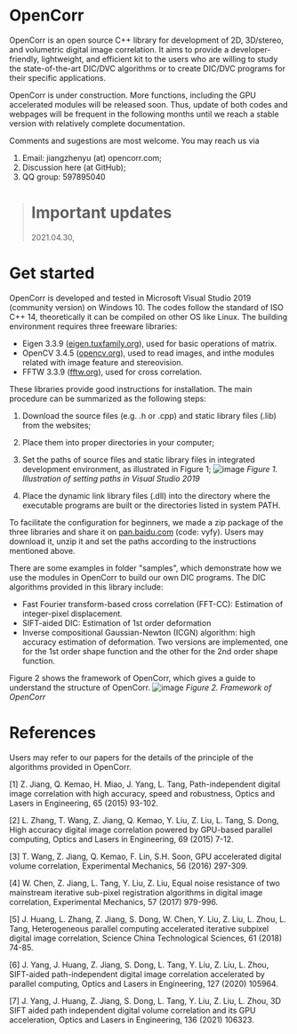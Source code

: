 # OpenCorr
OpenCorr is an open source C++ library for development of 2D, 3D/stereo, and volumetric digital image correlation. It aims to provide a developer-friendly, lightweight, and efficient kit to the users who are willing to study the state-of-the-art DIC/DVC algorithms or to create DIC/DVC programs for their specific applications.

OpenCorr is under construction. More functions, including the GPU accelerated modules will be released soon. Thus, update of both codes and webpages will be frequent in the following months until we reach a stable version with relatively complete documentation.

Comments and sugestions are most welcome. You may reach us via
1. Email: jiangzhenyu (at) opencorr.com;
2. Discussion here (at GitHub);
3. QQ group: 597895040

># Important updates
>2021.04.30, 

# Get started

OpenCorr is developed and tested in Microsoft Visual Studio 2019 (community version) on Windows 10. The codes follow the standard of ISO C++ 14, theoretically it can be compiled on other OS like Linux. The building environment requires three freeware libraries:

- Eigen 3.3.9 ([eigen.tuxfamily.org](eigen.tuxfamily.org)), used for basic operations of matrix.
- OpenCV 3.4.5 ([opencv.org](opencv.org)), used to read images, and inthe  modules related with image feature and stereovision.
- FFTW 3.3.9 ([fftw.org](fftw.org)), used for cross correlation.

These libraries provide good instructions for installation. The main procedure can be summarized as the following steps:

1. Download the source files (e.g. .h or .cpp) and static library files (.lib) from the websites;
2. Place them into proper directories in your computer;
3. Set the paths of source files and static library files in integrated development environment, as illustrated in Figure 1;
![image](https://github.com/vincentjzy/OpenCorr/blob/main/img/configuration_path_vs.png)
*Figure 1. Illustration of setting paths in Visual Studio 2019*

4. Place the dynamic link library files (.dll) into the directory where the executable programs are built or the directories listed in system PATH.

To facilitate the configuration for beginners, we made a zip package of the three libraries and share it on [pan.baidu.com](https://pan.baidu.com/s/17qdAhXJZPLWydYiowwEzig) (code: vyfy). Users may download it, unzip it and set the paths according to the instructions mentioned above.

There are some examples in folder "samples", which demonstrate how we use the modules in OpenCorr to build our own DIC programs. The DIC algorithms provided in this library include:

- Fast Fourier transform-based cross correlation (FFT-CC): Estimation of integer-pixel displacement.
- SIFT-aided DIC: Estimation of 1st order deformation
- Inverse compositional Gaussian-Newton (ICGN) algorithm: high accuracy estimation of deformation. Two versions are implemented, one for the 1st order shape function and the other for the 2nd order shape function.

Figure 2 shows the framework of OpenCorr, which gives a guide to understand the structure of OpenCorr.
![image](https://github.com/vincentjzy/OpenCorr/blob/main/img/framework.png)
*Figure 2. Framework of OpenCorr*

# References
Users may refer to our papers for the details of the principle of the algorithms provided in OpenCorr.

[1] Z. Jiang, Q. Kemao, H. Miao, J. Yang, L. Tang, Path-independent digital image correlation with high accuracy, speed and robustness, Optics and Lasers in Engineering, 65 (2015) 93-102.

[2] L. Zhang, T. Wang, Z. Jiang, Q. Kemao, Y. Liu, Z. Liu, L. Tang, S. Dong, High accuracy digital image correlation powered by GPU-based parallel computing, Optics and Lasers in Engineering, 69 (2015) 7-12.

[3] T. Wang, Z. Jiang, Q. Kemao, F. Lin, S.H. Soon, GPU accelerated digital volume correlation, Experimental Mechanics, 56 (2016) 297-309.

[4] W. Chen, Z. Jiang, L. Tang, Y. Liu, Z. Liu, Equal noise resistance of two mainstream iterative sub-pixel registration algorithms in digital image correlation, Experimental Mechanics, 57 (2017) 979-996.

[5] J. Huang, L. Zhang, Z. Jiang, S. Dong, W. Chen, Y. Liu, Z. Liu, L. Zhou, L. Tang, Heterogeneous parallel computing accelerated iterative subpixel digital image correlation, Science China Technological Sciences, 61 (2018) 74-85.

[6] J. Yang, J. Huang, Z. Jiang, S. Dong, L. Tang, Y. Liu, Z. Liu, L. Zhou, SIFT-aided path-independent digital image correlation accelerated by parallel computing, Optics and Lasers in Engineering, 127 (2020) 105964.

[7] J. Yang, J. Huang, Z. Jiang, S. Dong, L. Tang, Y. Liu, Z. Liu, L. Zhou, 3D SIFT aided path independent digital volume correlation and its GPU acceleration, Optics and Lasers in Engineering, 136 (2021) 106323.
